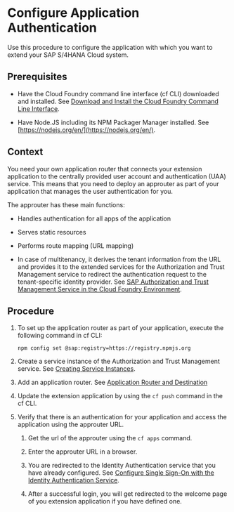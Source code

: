 <!-- loio0926369928ce4e89ac22c847e4a51662 -->

# Configure Application Authentication

Use this procedure to configure the application with which you want to extend your SAP S/4HANA Cloud system.



<a name="loio0926369928ce4e89ac22c847e4a51662__prereq_yzf_wb1_mdb"/>

## Prerequisites

-   Have the Cloud Foundry command line interface \(cf CLI\) downloaded and installed. See [Download and Install the Cloud Foundry Command Line Interface](../50_administration_and_ops/download-and-install-the-cloud-foundry-command-line-interface-4ef907a.md).

-   Have Node.JS including its NPM Packager Manager installed. See [https://nodejs.org/en/](https://nodejs.org/en/).




<a name="loio0926369928ce4e89ac22c847e4a51662__context_z53_tvb_b2b"/>

## Context

You need your own application router that connects your extension application to the centrally provided user account and authentication \(UAA\) service. This means that you need to deploy an approuter as part of your application that manages the user authentication for you.

The approuter has these main functions:

-   Handles authentication for all apps of the application

-   Serves static resources

-   Performs route mapping \(URL mapping\)

-   In case of multitenancy, it derives the tenant information from the URL and provides it to the extended services for the Authorization and Trust Management service to redirect the authentication request to the tenant-specific identity provider. See [SAP Authorization and Trust Management Service in the Cloud Foundry Environment](../60_security/sap-authorization-and-trust-management-service-in-the-cloud-foundry-environment-6373bb7.md).




<a name="loio0926369928ce4e89ac22c847e4a51662__steps_os3_tvb_b2b"/>

## Procedure

1.  To set up the application router as part of your application, execute the following command in cf CLI:

    ```
    npm config set @sap:registry=https://registry.npmjs.org
    ```

2.  Create a service instance of the Authorization and Trust Management service. See [Creating Service Instances](../30_development/creating-service-instances-8221b74.md).

3.  Add an application router. See [Application Router and Destination](https://help.sap.com/viewer/65de2977205c403bbc107264b8eccf4b/Cloud/en-US/3cc788ebc00e40a091505c6b3fa485e7.html)

4.  Update the extension application by using the `cf push` command in the cf CLI.

5.  Verify that there is an authentication for your application and access the application using the approuter URL.

    1.  Get the url of the approuter using the `cf apps` command.

    2.  Enter the approuter URL in a browser.

    3.  You are redirected to the Identity Authentication service that you have already configured. See [Configure Single Sign-On with the Identity Authentication Service](configure-single-sign-on-with-the-identity-authentication-service-8d3c376.md).

    4.  After a successful login, you will get redirected to the welcome page of you extension application if you have defined one.



